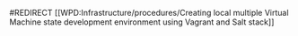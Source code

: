 #REDIRECT [[WPD:Infrastructure/procedures/Creating local multiple Virtual Machine state development environment using Vagrant and Salt stack]]